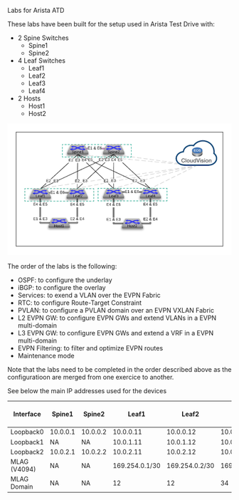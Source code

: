 Labs for Arista ATD

These labs have been built for the setup used in Arista Test Drive with:
- 2 Spine Switches
    - Spine1
    - Spine2
- 4 Leaf Switches
    - Leaf1
    - Leaf2
    - Leaf3
    - Leaf4
- 2 Hosts
    - Host1
    - Host2

![Lab Diagram](diagram.jpg)

The order of the labs is the following:
- OSPF: to configure the underlay
- iBGP: to configure the overlay
- Services: to exend a VLAN over the EVPN Fabric
- RTC: to configure Route-Target Constraint
- PVLAN: to configure a PVLAN domain over an EVPN VXLAN Fabric
- L2 EVPN GW: to configure EVPN GWs and extend VLANs in a EVPN multi-domain
- L3 EVPN GW: to configure EVPN GWs and extend a VRF in a EVPN multi-domain
- EVPN Filtering: to filter and optimize EVPN routes
- Maintenance mode

Note that the labs need to be completed in the order described above as the configuratioon are merged from one exercice to another.

See below the main IP addresses used for the devices

| Interface   | Spine1      | Spine2   | Leaf1      | Leaf2       | Leaf3       | Leaf4       | Remote Leaf (Host1) |
| ----------- | ----------- | ---------| -----------| ----------- | ----------- | ----------- | ----------- |
| Loopback0     | 10.0.0.1  | 10.0.0.2 | 10.0.0.11  | 10.0.0.12   | 10.0.0.13   | 10.0.0.14   | 10.0.0.21      |
| Loopback1     | NA        | NA       | 10.0.1.11  | 10.0.1.12   | 10.0.1.13   | 10.0.1.14   | 10.0.1.21      |
| Loopback2     | 10.0.2.1  | 10.0.2.2 | 10.0.2.11| 10.0.2.12   | 10.0.2.13   | 10.0.2.14     | NA     |
| MLAG (V4094)  | NA        | NA       | 169.254.0.1/30 | 169.254.0.2/30| 169.254.0.1/30| 169.254.0.2/30| NA |
| MLAG Domain  | NA        | NA       | 12 | 12 | 34 | 34 | NA |